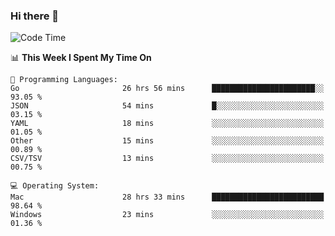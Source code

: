 ### Hi there 👋

<!--
**CrazyCollin/crazycollin** is a ✨ _special_ ✨ repository because its `README.md` (this file) appears on your GitHub profile.

Here are some ideas to get you started:

- 🔭 I’m currently working on ...
- 🌱 I’m currently learning ...
- 👯 I’m looking to collaborate on ...
- 🤔 I’m looking for help with ...
- 💬 Ask me about ...
- 📫 How to reach me: ...
- 😄 Pronouns: ...
- ⚡ Fun fact: ...
-->

<!--START_SECTION:waka-->
![Code Time](http://img.shields.io/badge/Code%20Time-3%2C376%20hrs%2010%20mins-blue)

📊 **This Week I Spent My Time On** 

```text
💬 Programming Languages: 
Go                       26 hrs 56 mins      ███████████████████████░░   93.05 % 
JSON                     54 mins             █░░░░░░░░░░░░░░░░░░░░░░░░   03.15 % 
YAML                     18 mins             ░░░░░░░░░░░░░░░░░░░░░░░░░   01.05 % 
Other                    15 mins             ░░░░░░░░░░░░░░░░░░░░░░░░░   00.89 % 
CSV/TSV                  13 mins             ░░░░░░░░░░░░░░░░░░░░░░░░░   00.75 % 

💻 Operating System: 
Mac                      28 hrs 33 mins      █████████████████████████   98.64 % 
Windows                  23 mins             ░░░░░░░░░░░░░░░░░░░░░░░░░   01.36 % 
```


<!--END_SECTION:waka-->
